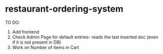 # restaurant-ordering-system

TO DO:
  1. Add frontend
  2. Check Admin Page for default entries- reads the last inserted doc (even if it is not present in DB)
  3. Work on Number of items in Cart
